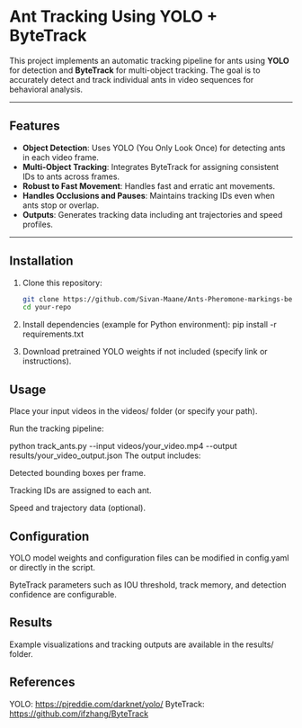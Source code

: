 # Ant Tracking Using YOLO + ByteTrack

This project implements an automatic tracking pipeline for ants using **YOLO** for detection and **ByteTrack** for multi-object tracking. The goal is to accurately detect and track individual ants in video sequences for behavioral analysis.

---

## Features

- **Object Detection**: Uses YOLO (You Only Look Once) for detecting ants in each video frame.
- **Multi-Object Tracking**: Integrates ByteTrack for assigning consistent IDs to ants across frames.
- **Robust to Fast Movement**: Handles fast and erratic ant movements.
- **Handles Occlusions and Pauses**: Maintains tracking IDs even when ants stop or overlap.
- **Outputs**: Generates tracking data including ant trajectories and speed profiles.

---

## Installation

1. Clone this repository:
   ```bash
   git clone https://github.com/Sivan-Maane/Ants-Pheromone-markings-behavior/tree/master
   cd your-repo
   
2. Install dependencies (example for Python environment):
   pip install -r requirements.txt

3. Download pretrained YOLO weights if not included (specify link or instructions).

## Usage

Place your input videos in the videos/ folder (or specify your path).

Run the tracking pipeline:

python track_ants.py --input videos/your_video.mp4 --output results/your_video_output.json
The output includes:

Detected bounding boxes per frame.

Tracking IDs are assigned to each ant.

Speed and trajectory data (optional).

## Configuration
YOLO model weights and configuration files can be modified in config.yaml or directly in the script.

ByteTrack parameters such as IOU threshold, track memory, and detection confidence are configurable.

## Results
Example visualizations and tracking outputs are available in the results/ folder.

## References
YOLO: https://pjreddie.com/darknet/yolo/
ByteTrack: https://github.com/ifzhang/ByteTrack







   
